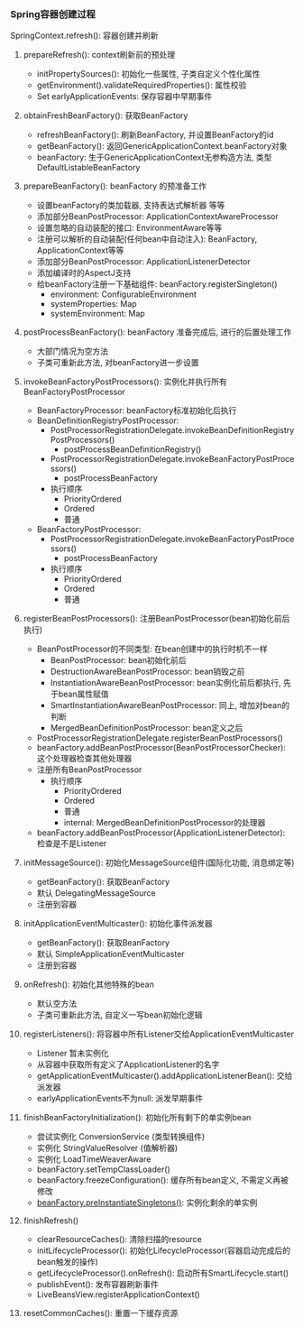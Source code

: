 ### Spring容器创建过程

SpringContext.refresh(): 容器创建并刷新

1. prepareRefresh(): context刷新前的预处理
    - initPropertySources(): 初始化一些属性, 子类自定义个性化属性
    - getEnvironment().validateRequiredProperties(): 属性校验
    - Set<ApplicationEvent> earlyApplicationEvents: 保存容器中早期事件 
      
1. obtainFreshBeanFactory(): 获取BeanFactory
    - refreshBeanFactory(): 刷新BeanFactory, 并设置BeanFactory的id
    - getBeanFactory(): 返回GenericApplicationContext.beanFactory对象
    - beanFactory: 生于GenericApplicationContext无参构造方法, 类型DefaultListableBeanFactory
    
1. prepareBeanFactory():  beanFactory 的预准备工作    
    - 设置beanFactory的类加载器, 支持表达式解析器 等等
    - 添加部分BeanPostProcessor: ApplicationContextAwareProcessor
    - 设置忽略的自动装配的接口: EnvironmentAware等等
    - 注册可以解析的自动装配(任何bean中自动注入): BeanFactory, ApplicationContext等等
    - 添加部分BeanPostProcessor: ApplicationListenerDetector
    - 添加编译时的AspectJ支持
    - 给beanFactory注册一下基础组件: beanFactory.registerSingleton()
        - environment: ConfigurableEnvironment
        - systemProperties: Map
        - systemEnvironment: Map
        
1. postProcessBeanFactory(): beanFactory 准备完成后, 进行的后置处理工作
    - 大部门情况为空方法
    - 子类可重新此方法, 对beanFactory进一步设置

1. invokeBeanFactoryPostProcessors(): 实例化并执行所有BeanFactoryPostProcessor  
    - BeanFactoryProcessor: beanFactory标准初始化后执行
    - BeanDefinitionRegistryPostProcessor: 
        - PostProcessorRegistrationDelegate.invokeBeanDefinitionRegistryPostProcessors()
            - postProcessBeanDefinitionRegistry()
        - PostProcessorRegistrationDelegate.invokeBeanFactoryPostProcessors()
            - postProcessBeanFactory
        - 执行顺序
            - PriorityOrdered          
            - Ordered
            - 普通
    - BeanFactoryPostProcessor:  
        - PostProcessorRegistrationDelegate.invokeBeanFactoryPostProcessors()
            - postProcessBeanFactory
        - 执行顺序
            - PriorityOrdered          
            - Ordered
            - 普通     

1. registerBeanPostProcessors(): 注册BeanPostProcessor(bean初始化前后执行)
    - BeanPostProcessor的不同类型: 在bean创建中的执行时机不一样
        - BeanPostProcessor: bean初始化前后
        - DestructionAwareBeanPostProcessor: bean销毁之前
        - InstantiationAwareBeanPostProcessor: bean实例化前后都执行, 先于bean属性赋值
        - SmartInstantiationAwareBeanPostProcessor: 同上, 增加对bean的判断
        - MergedBeanDefinitionPostProcessor:  bean定义之后
    - PostProcessorRegistrationDelegate.registerBeanPostProcessors()
    - beanFactory.addBeanPostProcessor(BeanPostProcessorChecker): 这个处理器检查其他处理器
    - 注册所有BeanPostProcessor
        - 执行顺序
            - PriorityOrdered          
            - Ordered
            - 普通
            - internal: MergedBeanDefinitionPostProcessor的处理器
    - beanFactory.addBeanPostProcessor(ApplicationListenerDetector): 检查是不是Listener

1. initMessageSource(): 初始化MessageSource组件(国际化功能, 消息绑定等)
    - getBeanFactory(): 获取BeanFactory
    - 默认 DelegatingMessageSource
    - 注册到容器

1. initApplicationEventMulticaster(): 初始化事件派发器   
    - getBeanFactory(): 获取BeanFactory
    - 默认 SimpleApplicationEventMulticaster
    - 注册到容器   

1. onRefresh(): 初始化其他特殊的bean
    - 默认空方法  
    - 子类可重新此方法, 自定义一写bean初始化逻辑
    
1. registerListeners(): 将容器中所有Listener交给ApplicationEventMulticaster
    - Listener 暂未实例化
    - 从容器中获取所有定义了ApplicationListener的名字
    - getApplicationEventMulticaster().addApplicationListenerBean(): 交给派发器
    - earlyApplicationEvents不为null: 派发早期事件

1. finishBeanFactoryInitialization(): 初始化所有剩下的单实例bean
    - 尝试实例化 ConversionService (类型转换组件)
    - 实例化 StringValueResolver (值解析器)
    - 实例化 LoadTimeWeaverAware
    - beanFactory.setTempClassLoader()
    - beanFactory.freezeConfiguration(): 缓存所有bean定义, 不需定义再被修改
    - [beanFactory.preInstantiateSingletons()](./preInstantiateSingletons.md): 实例化剩余的单实例

1. finishRefresh()
    - clearResourceCaches(): 清除扫描的resource
    - initLifecycleProcessor(): 初始化LifecycleProcessor(容器启动完成后的bean触发的操作)
    - getLifecycleProcessor().onRefresh(): 启动所有SmartLifecycle.start()
    - publishEvent(): 发布容器刷新事件
    - LiveBeansView.registerApplicationContext()

1. resetCommonCaches(): 重置一下缓存资源                